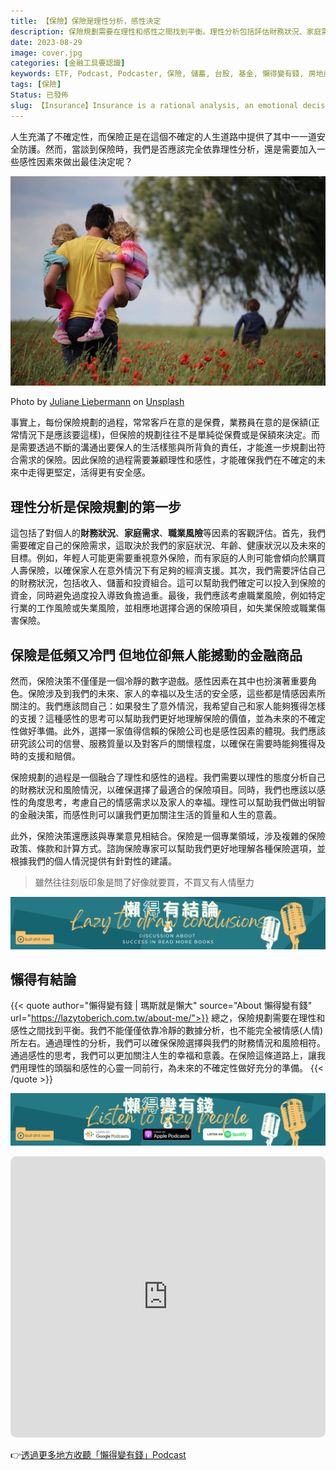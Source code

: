 ```yaml
---
title: 【保險】保險是理性分析，感性決定
description: 保險規劃需要在理性和感性之間找到平衡。理性分析包括評估財務狀況、家庭需求和職業風險，而感性因素則關注未來、家人幸福和生活安全感。選擇一家可信賴的保險公司也是重要的感性考量。保險決策應該結合專業意見，並為未來的不確定性做好準備。
date: 2023-08-29
image: cover.jpg
categories: [金融工具要認識]
keywords: ETF, Podcast, Podcaster, 保險, 儲蓄, 台股, 基金, 懶得變有錢, 房地產, 投資理財, 支出, 收入, 理財規劃, 瑪斯理財兩三事, 稅務, 總體經濟, 美股, 職涯心得, 股利收入, 複委託, 記帳, 讀書心得, 財務規劃, 財商, 貸款, 資產配置, 退休規劃, 開源節流
tags: [保險]
Status: 已發佈
slug: 【Insurance】Insurance is a rational analysis, an emotional decision!
---
```

人生充滿了不確定性，而保險正是在這個不確定的人生道路中提供了其中一一道安全防護。然而，當談到保險時，我們是否應該完全依靠理性分析，還是需要加入一些感性因素來做出最佳決定呢？

![cover.jpg](cover.jpg)

Photo by [Juliane Liebermann](https://unsplash.com/@jule_42?utm_source=medium&utm_medium=referral) on [Unsplash](https://unsplash.com/?utm_source=medium&utm_medium=referral)

事實上，每份保險規劃的過程，常常客戶在意的是保費，業務員在意的是保額(正常情況下是應該要這樣)，但保險的規劃往往不是單純從保費或是保額來決定。而是需要透過不斷的溝通出要保人的生活樣態與所背負的責任，才能進一步規劃出符合需求的保險。因此保險的過程需要兼顧理性和感性，才能確保我們在不確定的未來中走得更堅定，活得更有安全感。

## 理性分析是保險規劃的第一步

這包括了對個人的**財務狀況**、**家庭需求**、**職業風險**等因素的客觀評估。首先，我們需要確定自己的保險需求，這取決於我們的家庭狀況、年齡、健康狀況以及未來的目標。例如，年輕人可能更需要重視意外保險，而有家庭的人則可能會傾向於購買人壽保險，以確保家人在意外情況下有足夠的經濟支援。其次，我們需要評估自己的財務狀況，包括收入、儲蓄和投資組合。這可以幫助我們確定可以投入到保險的資金，同時避免過度投入導致負擔過重。最後，我們應該考慮職業風險，例如特定行業的工作風險或失業風險，並相應地選擇合適的保險項目，如失業保險或職業傷害保險。
## 保險是低頻又冷門 但地位卻無人能撼動的金融商品
然而，保險決策不僅僅是一個冷靜的數字遊戲。感性因素在其中也扮演著重要角色。保險涉及到我們的未來、家人的幸福以及生活的安全感，這些都是情感因素所關注的。我們應該問自己：如果發生了意外情況，我希望自己和家人能夠獲得怎樣的支援？這種感性的思考可以幫助我們更好地理解保險的價值，並為未來的不確定性做好準備。此外，選擇一家值得信賴的保險公司也是感性因素的體現。我們應該研究該公司的信譽、服務質量以及對客戶的關懷程度，以確保在需要時能夠獲得及時的支援和賠償。

保險規劃的過程是一個融合了理性和感性的過程。我們需要以理性的態度分析自己的財務狀況和風險情況，以確保選擇了最適合的保險項目。同時，我們也應該以感性的角度思考，考慮自己的情感需求以及家人的幸福。理性可以幫助我們做出明智的金融決策，而感性則可以讓我們更加關注生活的質量和人生的意義。

此外，保險決策還應該與專業意見相結合。保險是一個專業領域，涉及複雜的保險政策、條款和計算方式。諮詢保險專家可以幫助我們更好地理解各種保險選項，並根據我們的個人情況提供有針對性的建議。

> 雖然往往刻版印象是問了好像就要買，不買又有人情壓力
> 

![Lazytodrawconclusions.svg](Lazytodrawconclusions.svg)

## 懶得有結論
{{< quote author="懶得變有錢 | 瑪斯就是懶大" source="About 懶得變有錢" url="https://lazytoberich.com.tw/about-me/">}}
總之，保險規劃需要在理性和感性之間找到平衡。我們不能僅僅依靠冷靜的數據分析，也不能完全被情感(人情)所左右。通過理性的分析，我們可以確保保險選擇與我們的財務情況和風險相符。通過感性的思考，我們可以更加關注人生的幸福和意義。在保險這條道路上，讓我們用理性的頭腦和感性的心靈一同前行，為未來的不確定性做好充分的準備。
{{< /quote >}}

![Lisenttolazypeople.svg](Lisenttolazypeople.svg)

<iframe id="embedPlayer" src="https://embed.podcasts.apple.com/us/podcast/%E6%87%B6%E5%BE%97%E8%AE%8A%E6%9C%89%E9%8C%A2/id1707756115?itsct=podcast_box_player&amp;itscg=30200&amp;ls=1&amp;theme=auto" height="450px" frameborder="0" sandbox="allow-forms allow-popups allow-same-origin allow-scripts allow-top-navigation-by-user-activation" allow="autoplay *; encrypted-media *; clipboard-write" style="width: 100%; max-width: 660px; overflow: hidden; border-radius: 10px; transform: translateZ(0px); animation: 2s ease 0s 6 normal none running loading-indicator; background-color: rgb(228, 228, 228);"></iframe>

👉[透過更多地方收聽「懶得變有錢」Podcast](https://solink.soundon.fm/lazytoberich)